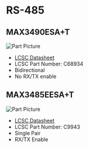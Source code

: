 # RS-485

## MAX3490ESA+T

![Part Picture](https://assets.lcsc.com/images/szlcsc/900x900/20190822_Maxim-Integrated-MAX3490ESA-T_C68934_front.jpg)

- [LCSC Datasheet](https://datasheet.lcsc.com/szlcsc/1908131830_Maxim-Integrated-MAX3490ESA-T_C68934.pdf)
- LCSC Part Number: C68934
- Bidirectional
- No RX/TX enable

## MAX3485EESA+T

![Part Picture](https://assets.lcsc.com/images/szlcsc/900x900/RS-485-RS-422_MAXIM_MAX3485EESA_MAX3485EESA_C9943_front_10.jpg)

- [LCSC Datasheet](https://datasheet.lcsc.com/szlcsc/Maxim-Integrated-MAX3485EESA-T_C9943.pdf)
- LCSC Part Number: C9943
- Single Pair
- RX/TX Enable
